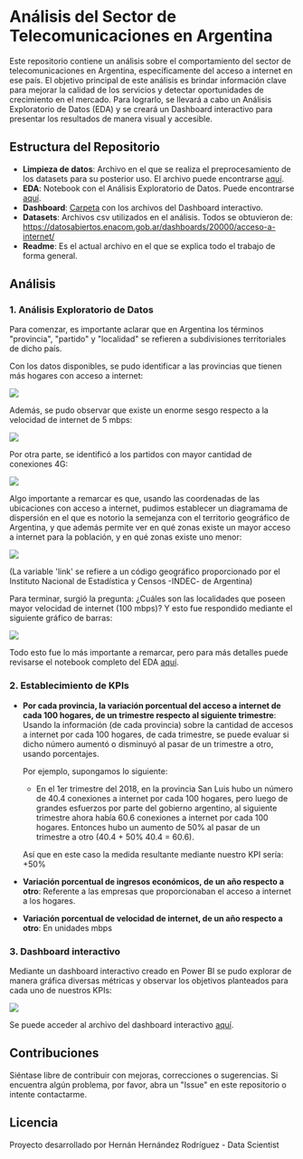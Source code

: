 # Análisis del Sector de Telecomunicaciones en Argentina

Este repositorio contiene un análisis sobre el comportamiento del sector de telecomunicaciones en Argentina, 
específicamente del acceso a internet en ese país.
El objetivo principal de este análisis es brindar información clave para mejorar la calidad de los servicios y 
detectar oportunidades de crecimiento en el mercado. Para lograrlo, se llevará a cabo un Análisis Exploratorio de 
Datos (EDA) y se creará un Dashboard interactivo para presentar los resultados de manera visual y accesible.

## Estructura del Repositorio

- **Limpieza de datos**: Archivo en el que se realiza el preprocesamiento de los datasets para su posterior uso.
El archivo puede encontrarse [aquí](https://github.com/hernandroz/telecomunicaciones_project/blob/main/limpieza_datos.ipynb).
- **EDA**: Notebook con el Análisis Exploratorio de Datos. Puede encontrarse [aquí](https://github.com/hernandroz/telecomunicaciones_project/blob/main/internet_eda.ipynb).
- **Dashboard**: [Carpeta](https://github.com/hernandroz/telecomunicaciones_project/tree/main/dashboard) con los archivos del Dashboard interactivo.
- **Datasets**: Archivos csv utilizados en el análisis. Todos se obtuvieron de: https://datosabiertos.enacom.gob.ar/dashboards/20000/acceso-a-internet/
- **Readme**: Es el actual archivo en el que se explica todo el trabajo de forma general.

## Análisis

### 1. Análisis Exploratorio de Datos

Para comenzar, es importante aclarar que en Argentina los términos "provincia", "partido" y "localidad" se refieren a subdivisiones
territoriales de dicho país.

Con los datos disponibles, se pudo identificar a las provincias que tienen más hogares con acceso a internet:

![](https://github.com/hernandroz/telecomunicaciones_project/blob/main/imagenes_readme/top10pr.png)

Además, se pudo observar que existe un enorme sesgo respecto a la velocidad de internet de 5 mbps:

![](https://github.com/hernandroz/telecomunicaciones_project/blob/main/imagenes_readme/histog_conec_5mbps.png)

Por otra parte, se identificó a los partidos con mayor cantidad de conexiones 4G:

![](https://github.com/hernandroz/telecomunicaciones_project/blob/main/imagenes_readme/top10part_con4g.png)
 
 Algo importante a remarcar es que, usando las coordenadas de las ubicaciones con acceso a internet, pudimos establecer
 un diagramama de dispersión en el que es notorio la semejanza con el territorio geográfico de Argentina, y que además permite ver
 en qué zonas existe un mayor acceso a internet para la población, y en qué zonas existe uno menor:

 ![](https://github.com/hernandroz/telecomunicaciones_project/blob/main/imagenes_readme/longitudvslatitud_hue.png)

 (La variable 'link' se refiere a un código geográfico proporcionado por el Instituto Nacional de Estadística y Censos -INDEC- de Argentina)

Para terminar, surgió la pregunta: ¿Cuáles son las localidades que poseen mayor velocidad de internet (100 mbps)? Y esto fue respondido mediante el
siguiente gráfico de barras:

![](https://github.com/hernandroz/telecomunicaciones_project/blob/main/imagenes_readme/top10_local100mbps.png)

Todo esto fue lo más importante a remarcar, pero para más detalles puede revisarse el notebook completo del EDA [aquí](https://github.com/hernandroz/telecomunicaciones_project/blob/main/internet_eda.ipynb).

### 2. Establecimiento de KPIs

 - **Por cada provincia, la variación porcentual del acceso a internet de cada 100 hogares, de un trimestre respecto al siguiente trimestre**: Usando la información (de cada provincia) sobre la
   cantidad de accesos a internet por cada 100 hogares, de cada trimestre, se puede evaluar si dicho número aumentó o disminuyó al pasar de un trimestre a otro, usando porcentajes.


   Por ejemplo, supongamos lo siguiente:
   - En el 1er trimestre del 2018, en la provincia San Luis hubo un número de 40.4 conexiones a internet por cada 100 hogares, pero luego de grandes esfuerzos por parte del gobierno argentino,
     al siguiente trimestre ahora había 60.6 conexiones a internet por cada 100 hogares. Entonces hubo un aumento de 50% al pasar de un trimestre a otro (40.4 + 50% 40.4 = 60.6).


    Así que en este caso la medida resultante mediante nuestro KPI sería: +50%
     
- **Variación porcentual de ingresos económicos, de un año respecto a otro**: Referente a las empresas que proporcionaban el acceso a internet a los hogares.
- **Variación porcentual de velocidad de internet, de un año respecto a otro**: En unidades mbps

### 3. Dashboard interactivo

Mediante un dashboard interactivo creado en Power BI se pudo explorar de manera gráfica diversas métricas y observar los objetivos planteados para cada uno de nuestros KPIs:

![](https://github.com/hernandroz/telecomunicaciones_project/blob/main/dashboard/telecom_dashboard_a.png)

Se puede acceder al archivo del dashboard interactivo [aquí](https://github.com/hernandroz/telecomunicaciones_project/blob/main/dashboard/telecom_dashboard_a.pbix).

## Contribuciones

Siéntase libre de contribuir con mejoras, correcciones o sugerencias. Si encuentra algún problema, por favor, abra un "Issue" en este repositorio o intente contactarme.

## Licencia

Proyecto desarrollado por Hernán Hernández Rodríguez - Data Scientist
